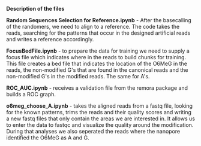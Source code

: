 **Description of the files**

**Random Sequences Selection for Reference.ipynb** - After the basecalling of the randomers, we need to align to a reference. The code takes the reads,
searching for the patterns that occur in the designed artificial reads and writes a reference accordingly.

**FocusBedFile.ipynb** - to prepare the data for training we need to supply a focus file which indicates where in the reads to build chunks for training.
This file creates a bed file that indicates the location of the O6MeG in the reads, the non-modified G's that are found in the canonical reads and the
non-modified G's in the modified reads. The same for A's.

**ROC_AUC.ipynb** - receives a validation file from the remora package and builds a ROC graph.

**o6meg_choose_A.ipynb** - takes the aligned reads from a fastq file, looking for the known patterns, trims the reads and their quality scores and writing a new fastq files
that only contain the areas we are interested in. It allows us to enter the data to fastqc and visualize the quality around the modification. During that analyses we
also seperated the reads where the nanopore identified the O6MeG as A and G.
